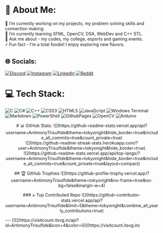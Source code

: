 # 💫 About Me:
🔭 I’m currently working on my projects, my problem solving skills and connection making.<br>🌱 I’m currently learning SFML, OpenCV, DSA, WebDev and C++ STL.<br>💬 Ask me about - my codes, my college, esports and gaming events.<br>⚡ Fun fact - I'm a total foodie! I enjoy exploring new flavors.


## 🌐 Socials:
[![Discord](https://img.shields.io/badge/Discord-%237289DA.svg?logo=discord&logoColor=white)](https://discord.gg/arsenictrioxide) [![Instagram](https://img.shields.io/badge/Instagram-%23E4405F.svg?logo=Instagram&logoColor=white)](https://instagram.com/marmat_m_2k5) [![LinkedIn](https://img.shields.io/badge/LinkedIn-%230077B5.svg?logo=linkedin&logoColor=white)](https://linkedin.com/in/manav-marmat-2k5) [![Reddit](https://img.shields.io/badge/Reddit-%23FF4500.svg?logo=Reddit&logoColor=white)](https://reddit.com/user/u/Ok_Chair_404) 

# 💻 Tech Stack:
![C](https://img.shields.io/badge/c-%2300599C.svg?style=for-the-badge&logo=c&logoColor=white) ![C#](https://img.shields.io/badge/c%23-%23239120.svg?style=for-the-badge&logo=csharp&logoColor=white) ![C++](https://img.shields.io/badge/c++-%2300599C.svg?style=for-the-badge&logo=c%2B%2B&logoColor=white) ![CSS3](https://img.shields.io/badge/css3-%231572B6.svg?style=for-the-badge&logo=css3&logoColor=white) ![HTML5](https://img.shields.io/badge/html5-%23E34F26.svg?style=for-the-badge&logo=html5&logoColor=white) ![JavaScript](https://img.shields.io/badge/javascript-%23323330.svg?style=for-the-badge&logo=javascript&logoColor=%23F7DF1E) ![Windows Terminal](https://img.shields.io/badge/Windows%20Terminal-%234D4D4D.svg?style=for-the-badge&logo=windows-terminal&logoColor=white) ![Markdown](https://img.shields.io/badge/markdown-%23000000.svg?style=for-the-badge&logo=markdown&logoColor=white) ![PowerShell](https://img.shields.io/badge/PowerShell-%235391FE.svg?style=for-the-badge&logo=powershell&logoColor=white) ![GithubPages](https://img.shields.io/badge/github%20pages-121013?style=for-the-badge&logo=github&logoColor=white) ![OpenCV](https://img.shields.io/badge/opencv-%23white.svg?style=for-the-badge&logo=opencv&logoColor=white) ![Arduino](https://img.shields.io/badge/-Arduino-00979D?style=for-the-badge&logo=Arduino&logoColor=white)

<p align="center">
# 📊 GitHub Stats:
![](https://github-readme-stats.vercel.app/api?username=AntimonyTrisulfide&theme=tokyonight&hide_border=true&include_all_commits=true&count_private=true)<br/>
![](https://github-readme-streak-stats.herokuapp.com/?user=AntimonyTrisulfide&theme=tokyonight&hide_border=true)<br/>
![](https://github-readme-stats.vercel.app/api/top-langs/?username=AntimonyTrisulfide&theme=tokyonight&hide_border=true&include_all_commits=true&count_private=true&layout=compact)
</p>

<p align="center">
## 🏆 GitHub Trophies
![](https://github-profile-trophy.vercel.app/?username=AntimonyTrisulfide&theme=tokyonight&no-frame=true&no-bg=false&margin-w=4)
</p>
<p align="center">
### 🔝 Top Contributed Repo
![](https://github-contributor-stats.vercel.app/api?username=AntimonyTrisulfide&limit=5&theme=tokyonight&combine_all_yearly_contributions=true)
</p>
---
[![](https://visitcount.itsvg.in/api?id=AntimonyTrisulfide&icon=4&color=0)](https://visitcount.itsvg.in)

<!-- Proudly created with GPRM ( https://gprm.itsvg.in ) -->
